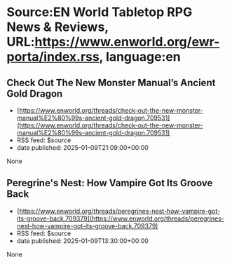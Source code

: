 # Source:EN World Tabletop RPG News & Reviews, URL:https://www.enworld.org/ewr-porta/index.rss, language:en

## Check Out The New Monster Manual’s Ancient Gold Dragon
 - [https://www.enworld.org/threads/check-out-the-new-monster-manual%E2%80%99s-ancient-gold-dragon.709531](https://www.enworld.org/threads/check-out-the-new-monster-manual%E2%80%99s-ancient-gold-dragon.709531)
 - RSS feed: $source
 - date published: 2025-01-09T21:09:00+00:00

None

## Peregrine's Nest: How Vampire Got Its Groove Back
 - [https://www.enworld.org/threads/peregrines-nest-how-vampire-got-its-groove-back.709379](https://www.enworld.org/threads/peregrines-nest-how-vampire-got-its-groove-back.709379)
 - RSS feed: $source
 - date published: 2025-01-09T13:30:00+00:00

None

